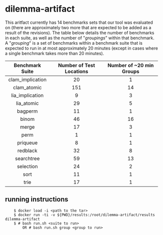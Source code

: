 # dilemma-artifact

This aritfact currently has 14 benchmarks sets that our tool was evaluated on (there are approximately two more that are expected to
be added as a result of the revisions). The table below details the number of benchmarks in each suite, as well as the number of "_groupings_" 
within that benchmark. A "_grouping_" is a set of benchmarks within a benchmark suite that is expected to run in at most approximately 20 minutes 
(except in cases where a single benchmark takes more than 20 minutes).

| Benchmark Suite               | Number of Test Locations    | Number of ~20 min Groups |
| :------------------:            | :------------------------:  | :------------------------:|
|       clam_implication        |      20                     |       1          |
|       clam_atomic             |      151                    |       14         |
|       lia_implication         |      9                      |       3          |
|       lia_atomic              |      29                     |       5          |
|       bagperm                 |      11                     |       1          |
|       binom                   |      46                     |       16         |
|       merge                   |      17                     |       3          |
|       perm                    |      1                      |       1          |
|       priqueue                |      8                      |       1          |
|       redblack                |      32                     |       8          |
|       searchtree              |      59                     |       13         |
|       selection               |      24                     |       2          |
|       sort                    |      11                     |       1          |
|       trie                    |      17                     |       1          |

## running instructions
```
    $ docker load -i <path to the tar>
    $ docker run -ti -v ${PWD}/results:/root/dilemma-artifact/results dilemma-artifact
    $ # bash run.sh <suite to run> 
        OR # bash run.sh group <group to run>
```